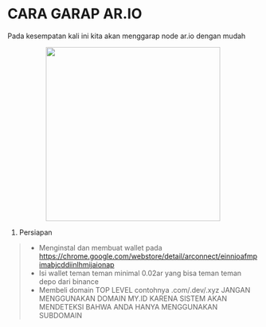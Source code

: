 # CARA GARAP AR.IO
Pada kesempatan kali ini kita akan menggarap node ar.io dengan mudah

<p align="center">
  <img height="350" height="auto" src="https://pbs.twimg.com/profile_images/1572943803945738241/uzvOMcMb_400x400.jpg">
</p>


1. Persiapan 
>-  Menginstal dan membuat wallet pada https://chrome.google.com/webstore/detail/arconnect/einnioafmpimabjcddiinlhmijaionap
>-  Isi wallet teman teman minimal 0.02ar yang bisa teman teman depo dari binance
>-  Membeli domain TOP LEVEL contohnya .com/.dev/.xyz JANGAN MENGGUNAKAN DOMAIN MY.ID KARENA SISTEM AKAN MENDETEKSI BAHWA ANDA HANYA MENGGUNAKAN SUBDOMAIN
